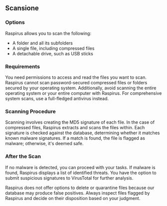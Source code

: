 ## Scansione

### Options

Raspirus allows you to scan the following:

- A folder and all its subfolders
- A single file, including compressed files
- A detachable drive, such as USB sticks

### Requirements

You need permissions to access and read the files you want to scan. Raspirus cannot scan password-secured compressed files or folders secured by your operating system. Additionally, avoid scanning the entire operating system or your entire computer with Raspirus. For comprehensive system scans, use a full-fledged antivirus instead.

### Scanning Procedure

Scanning involves creating the MD5 signature of each file. In the case of compressed files, Raspirus extracts and scans the files within. Each signature is checked against the database, determining whether it matches known malware signatures. If a match is found, the file is flagged as malware; otherwise, it's deemed safe.

### After the Scan

If no malware is detected, you can proceed with your tasks. If malware is found, Raspirus displays a list of identified threats. You have the option to submit suspicious signatures to VirusTotal for further analysis.

Raspirus does not offer options to delete or quarantine files because our database may produce false positives. Always inspect files flagged by Raspirus and decide on their disposition based on your judgment.
